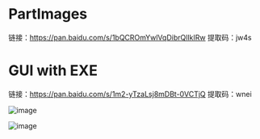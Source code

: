 # PartImages

链接：https://pan.baidu.com/s/1bQCROmYwlVqDibrQlIkIRw 
提取码：jw4s

# GUI with EXE
链接：https://pan.baidu.com/s/1m2-yTzaLsj8mDBt-0VCTjQ 
提取码：wnei


![image](https://github.com/FengziXiao/JxyDatePicker/blob/master/1340843-a76f1e1788c0684f.gif)

![image](https://github.com/FengziXiao/JxyDatePicker/blob/master/1340843-a76f1e1788c0684f.gif)
